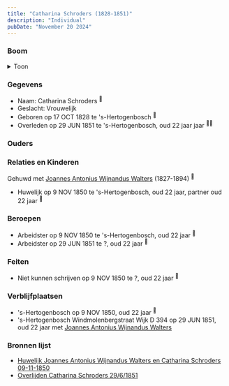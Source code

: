 ```yaml
---
title: "Catharina Schroders (1828-1851)"
description: "Individual"
pubDate: "November 20 2024"
---
```


### Boom
<details><summary>Toon</summary>

![test](https://www.plantuml.com/plantuml/svg/dP31QW8n48RlUOf13vw4NLTh5H6hAArGBTIsHvdDJjtKR2APY8ZuxeswMA7GGs_3vFzclic0FJg_BRJWjJ8RT5X0YdAzSdPhif7Lre5tQ3WyaV4YLnc1L4vgkjHKRFmU2YfISdnfiIT7rkyt96wcIetCS100CBGk8xV8bLmROkxr2bIctuT478MemSjv5GjnGIeZz3awPH1UPUviGBa2oF0KHN4SmnMlJeRZP9o47OTFHJexGg-ROhfVfjPxJTq-n6sOZnOGtpVkeSRrHtBUhiYabcL-0_5wg_KIJRQKpZAdDbW6kj61wTiiqAtuDtsywaujcW30W_7Mg2t3X_eoOTYfGkrlxQC4e3fE9gt9y0_hnXtCvkydw_O_hECIxZJX6P6zKpBtGRUqxNLtb6NAh4AqKqPRqTbm4aLHqeIgLglSxqbhkmkMHr7-UxrU9aHvoaz332ZSM-Xl)
</details>

### Gegevens
- Naam: Catharina Schroders <sup><a href="../s00148/" style="text-decoration:none" title="Huwelijk Joannes Antonius Wijnandus Walters en Catharina Schroders 09-11-1850">:link:</a></sup>
- Geslacht: Vrouwelijk
- Geboren op 17 OCT 1828 te 's-Hertogenbosch <sup><a href="../s00148/" style="text-decoration:none" title="Huwelijk Joannes Antonius Wijnandus Walters en Catharina Schroders 09-11-1850">:link:</a></sup>
- Overleden op 29 JUN 1851 te 's-Hertogenbosch, oud 22 jaar jaar <sup><a href="../s00149/" style="text-decoration:none" title="Huwelijk Joannes Antonius Wijnandus Walters en Joanna Schroders 24-12-1859">:link:</a><a href="../s00241/" style="text-decoration:none" title="Overlijden Catharina Schroders 29/6/1851">:link:</a></sup>

### Ouders

### Relaties en Kinderen

Gehuwd met [Joannes Antonius Wijnandus Walters](../i00103/) (1827-1894) <sup><a href="../s00148/" style="text-decoration:none" title="Huwelijk Joannes Antonius Wijnandus Walters en Catharina Schroders 09-11-1850">:link:</a></sup>
- Huwelijk op 9 NOV 1850 te 's-Hertogenbosch, oud 22 jaar, partner oud 22 jaar <sup><a href="../s00148/" style="text-decoration:none" title="Huwelijk Joannes Antonius Wijnandus Walters en Catharina Schroders 09-11-1850">:link:</a></sup>

### Beroepen
- Arbeidster op 9 NOV 1850 te 's-Hertogenbosch, oud 22 jaar <sup><a href="../s00148/" style="text-decoration:none" title="Huwelijk Joannes Antonius Wijnandus Walters en Catharina Schroders 09-11-1850">:link:</a></sup>
- Arbeidster op 29 JUN 1851 te ?, oud 22 jaar <sup><a href="../s00241/" style="text-decoration:none" title="Overlijden Catharina Schroders 29/6/1851">:link:</a></sup>

### Feiten
- Niet kunnen schrijven op 9 NOV 1850 te ?, oud 22 jaar <sup><a href="../s00148/" style="text-decoration:none" title="Huwelijk Joannes Antonius Wijnandus Walters en Catharina Schroders 09-11-1850">:link:</a></sup>

### Verblijfplaatsen
- 's-Hertogenbosch  op 9 NOV 1850, oud 22 jaar  <sup><a href="../s00148/" style="text-decoration:none" title="Huwelijk Joannes Antonius Wijnandus Walters en Catharina Schroders 09-11-1850">:link:</a></sup>
- 's-Hertogenbosch Windmolenbergstraat Wijk D 394 op 29 JUN 1851, oud 22 jaar met [Joannes Antonius Wijnandus Walters](../i00103/) 

### Bronnen lijst
- [Huwelijk Joannes Antonius Wijnandus Walters en Catharina Schroders 09-11-1850](../s00148/)
- [Overlijden Catharina Schroders 29/6/1851](../s00241/)